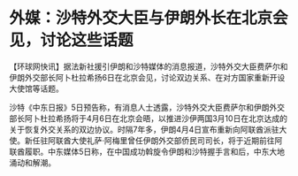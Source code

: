 # 外媒：沙特外交大臣与伊朗外长在北京会见，讨论这些话题

【环球网快讯】据法新社援引伊朗和沙特媒体的消息报道，沙特外交大臣费萨尔和伊朗外交部长阿卜杜拉希扬6日在北京会见，讨论双边关系、在对方国家重新开设大使馆等话题。

沙特《中东日报》5日预告称，有消息人士透露，沙特外交大臣费萨尔和伊朗外交部长阿卜杜拉希扬将于4月6日在北京会晤，以推进沙伊两国3月10日在北京达成的关于恢复外交关系的双边协议。时隔7年多，伊朗4月4日宣布重新向阿联酋派驻大使。新任驻阿联酋大使礼萨·阿梅里曾任伊朗外交部侨民司司长，将于近期前往阿联酋履职。中东媒体5日称，在中国成功斡旋令伊朗和沙特握手言和后，中东大地涌动和解潮。

